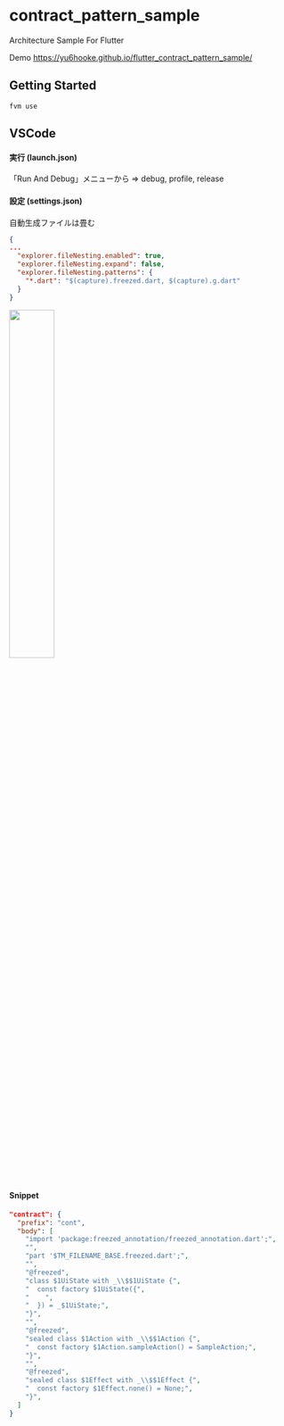 # contract_pattern_sample

Architecture Sample For Flutter

Demo
https://yu6hooke.github.io/flutter_contract_pattern_sample/

## Getting Started

```
fvm use
```

## VSCode

#### 実行 (launch.json)

「Run And Debug」メニューから
=> debug, profile, release

#### 設定 (settings.json)

自動生成ファイルは畳む

```json
{
...
  "explorer.fileNesting.enabled": true,
  "explorer.fileNesting.expand": false,
  "explorer.fileNesting.patterns": {
    "*.dart": "$(capture).freezed.dart, $(capture).g.dart"
  }
}
```

<img width="40%" src="https://github.com/yu6hooke/flutter_contract_pattern_sample/assets/17083696/7ee99ef2-e2ef-43f7-a9c0-acfcacdfe010" />


#### Snippet

```json
"contract": {
  "prefix": "cont",
  "body": [
    "import 'package:freezed_annotation/freezed_annotation.dart';",
    "",
    "part '$TM_FILENAME_BASE.freezed.dart';",
    "",
    "@freezed",
    "class $1UiState with _\\$$1UiState {",
    "  const factory $1UiState({",
    "    ",
    "  }) = _$1UiState;",
    "}",
    "",
    "@freezed",
    "sealed class $1Action with _\\$$1Action {",
    "  const factory $1Action.sampleAction() = SampleAction;",
    "}",
    "",
    "@freezed",
    "sealed class $1Effect with _\\$$1Effect {",
    "  const factory $1Effect.none() = None;",
    "}",
  ]
}
```